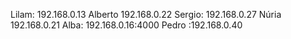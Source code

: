 Lilam: 192.168.0.13
Alberto  192.168.0.22
Sergio: 192.168.0.27
Núria 192.168.0.21
Alba: 192.168.0.16:4000
Pedro :192.168.0.40